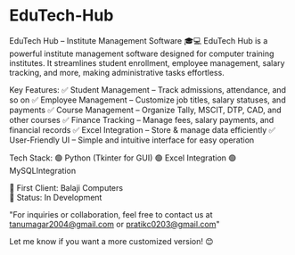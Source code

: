# EduTech-Hub
EduTech Hub – Institute Management Software 🎓💻
EduTech Hub is a powerful institute management software designed for computer training institutes. It streamlines student enrollment, employee management, salary tracking, and more, making administrative tasks effortless.

Key Features:
✅ Student Management – Track admissions, attendance, and so on
✅ Employee Management – Customize job titles, salary statuses, and payments
✅ Course Management – Organize Tally, MSCIT, DTP, CAD, and other courses
✅ Finance Tracking – Manage fees, salary payments, and financial records
✅ Excel Integration – Store & manage data efficiently
✅ User-Friendly UI – Simple and intuitive interface for easy operation

Tech Stack:
🟢 Python (Tkinter for GUI)
🟢 Excel Integration
🟢 MySQLIntegration

📌 First Client: Balaji Computers     
📌 Status: In Development


"For inquiries or collaboration, feel free to contact us at tanumagar2004@gmail.com or pratikc0203@gmail.com"

Let me know if you want a more customized version! 😊
